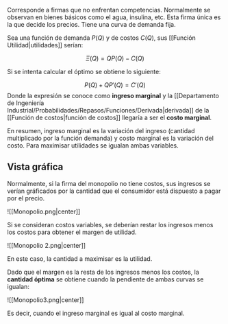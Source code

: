 
Corresponde a firmas que no enfrentan competencias. Normalmente se observan en bienes básicos como el agua, insulina, etc. Esta firma única es la que decide los precios. Tiene una curva de demanda fija. 

Sea una función de demanda $P(Q)$ y de costos $C(Q)$, sus [[Función Utilidad|utilidades]] serían: 

$$\Xi(Q) = QP(Q) - C(Q)$$ 

Si se intenta calcular el óptimo se obtiene lo siguiente: 

$$P(Q) + QP'(Q) = C'(Q)$$ 
Donde la expresión se conoce como **ingreso marginal** y la [[Departamento de Ingeniería Industrial/Probabilidades/Repasos/Funciones/Derivada|derivada]] de la [[Función de costos|función de costos]] llegaría a ser el **costo marginal**. 

En resumen, ingreso marginal es la variación del ingreso (cantidad multiplicado por la función demanda) y costo marginal es la variación del costo. Para maximisar utilidades se igualan ambas variables. 

## Vista gráfica 

Normalmente, si la firma del monopolio no tiene costos, sus ingresos se verían gráficados por la cantidad que el consumidor está dispuesto a pagar por el precio.

![[Monopolio.png|center]]

Si se consideran costos variables, se deberían restar los ingresos menos los costos para obtener el margen de utilidad. 

![[Monopolio 2.png|center]]


En este caso, la cantidad a maximisar es la utilidad. 

Dado que el margen es la resta de los ingresos menos los costos, la **cantidad óptima** se obtiene cuando la pendiente de ambas curvas se igualan:

![[Monopolio3.png|center]]

Es decir, cuando el ingreso marginal es igual al costo marginal. 